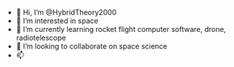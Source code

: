 - 👋 Hi, I’m @HybridTheory2000
- 👀 I’m interested in space
- 🌱 I’m currently learning rocket flight computer software, drone, radiotelescope
- 💞️ I’m looking to collaborate on space science
- 📫 
<!---
ZeynepTutkun/ZeynepTutkun is a ✨ special ✨ repository because its `README.md` (this file) appears on your GitHub profile.
You can click the Preview link to take a look at your changes.
--->

